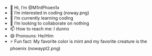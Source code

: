 - 👋 Hi, I’m @M1ntPhoen1x
- 👀 I’m interested in coding (noway.png)
- 🌱 I’m currently learning coding
- 💞️ I’m looking to collaborate on nothing
- 📫 How to reach me: I dunno
- 😄 Pronouns: He/Him
- ⚡ Fun fact: My favorite color is mint and my favorite creature is the phoenix (nowaypt2.png)

<!---
M1ntPhoen1x/M1ntPhoen1x is a ✨ special ✨ repository because its `README.md` (this file) appears on your GitHub profile.
You can click the Preview link to take a look at your changes.
--->
